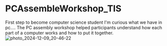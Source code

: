 # PCAssembleWorkshop_TIS
First step to become computer science student
I'm curious what we have in pc....
The PC assembly workshop helped participants understand how each part of a computer works and how to put it together.
![photo_2024-12-09_20-46-22](https://github.com/user-attachments/assets/99460310-3118-4c28-ad3c-6ff308f4a63b)
